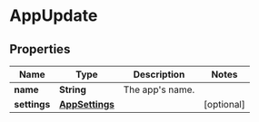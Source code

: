 
# AppUpdate

## Properties
Name | Type | Description | Notes
------------ | ------------- | ------------- | -------------
**name** | **String** | The app&#39;s name. | 
**settings** | [**AppSettings**](AppSettings.md) |  |  [optional]



